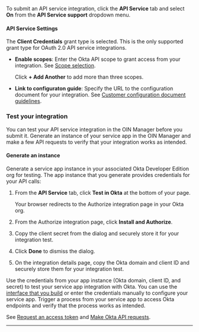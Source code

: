 To submit an API service integration, click the **API Service** tab and select **On** from the **API Service support** dropdown menu.

#### API Service Settings

The **Client Credentials** grant type is selected. This is the only supported grant type for OAuth 2.0 API service integrations.

* **Enable scopes**: Enter the Okta API scope to grant access from your integration. See [Scope selection](/docs/guides/build-api-integration/main/#scope-selection).

    Click **+ Add Another** to add more than three scopes.

* **Link to configuraton guide**: Specify the URL to the configuration document for your integration. See [Customer configuration document guidelines](/docs/guides/submit-app-prereq/main/#customer-configuration-document-guidelines).

### Test your integration

You can test your API service integration in the OIN Manager before you submit it. Generate an instance of your service app in the OIN Manager and make a few API requests to verify that your integration works as intended.

#### Generate an instance

Generate a service app instance in your associated Okta Developer Edition org for testing. The app instance that you generate provides credentials for your API calls:

1. From the **API Service** tab, click **Test in Okta** at the bottom of your page.

   Your browser redirects to the Authorize integration page in your Okta org.

1. From the Authorize integration page, click **Install and Authorize**.
1. Copy the client secret from the dialog and securely store it for your integration test.
1. Click **Done** to dismiss the dialog.
1. On the integration details page, copy the Okta domain and client ID and securely store them for your integration test.

Use the credentials from your app instance (Okta domain, client ID, and secret) to test your service app integration with Okta. You can use the [interface that you build](/docs/guides/build-api-integration/main/#save-customer-credentials) or enter the credentials manually to configure your service app. Trigger a process from your service app to access Okta endpoints and verify that the process works as intended.

See [Request an access token](/docs/guides/build-api-integration/main/#request-an-access-token) and [Make Okta API requests](/docs/guides/build-api-integration/main/#make-okta-api-requests).

---